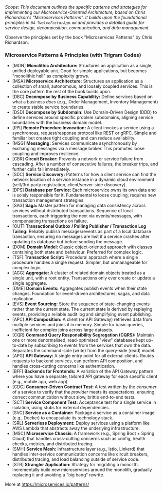 _Scope: This document outlines the specific patterns and strategies for implementing our Microservice-Oriented Architecture, based on Chris Richardson's "Microservices Patterns". It builds upon the foundational principles in `04-TwelveFactorApp.md` and provides a detailed guide for service design, decomposition, communication, and data management._

Observe the principles set by the book "Microservices Patterns" by Chris Richardson.

### Microservice Patterns & Principles (with Trigram Codes)

- [MON] **Monolithic Architecture:** Structures an application as a single, unified deployable unit. Good for simple applications, but becomes "monolithic hell" as complexity grows.
- [MSA] **Microservice Architecture:** Structures an application as a collection of small, autonomous, and loosely coupled services. This is the core pattern the rest of the book builds upon.
- [DBC] **Decompose by Business Capability:** Define services based on what a business _does_ (e.g., Order Management, Inventory Management) to create stable service boundaries.
- [DSD] **Decompose by Subdomain:** Use Domain-Driven Design (DDD) to define services around specific problem subdomains, aligning service boundaries with the business domain model.
- [RPI] **Remote Procedure Invocation:** A client invokes a service using a synchronous, request/response protocol like REST or gRPC. Simple and familiar but creates tight coupling and can reduce availability.
- [MSG] **Messaging:** Services communicate asynchronously by exchanging messages via a message broker. This promotes loose coupling and improves resilience.
- [CBR] **Circuit Breaker:** Prevents a network or service failure from cascading. After a number of consecutive failures, the breaker trips, and further calls fail immediately.
- [SDC] **Service Discovery:** Patterns for how a client service can find the network location of a service instance in a dynamic cloud environment (self/3rd party registration, client/server-side discovery).
- [DPS] **Database per Service:** Each microservice owns its own data and is solely responsible for it. Fundamental to loose coupling; requires new transaction management strategies.
- [SAG] **Saga:** Master pattern for managing data consistency across services without distributed transactions. Sequence of local transactions, each triggering the next via events/messages, with compensating transactions on failure.
- [OUT] **Transactional Outbox / Polling Publisher / Transaction Log Tailing:** Reliably publish messages/events as part of a local database transaction, ensuring no messages are lost if a service crashes after updating its database but before sending the message.
- [DOM] **Domain Model:** Classic object-oriented approach with classes containing both state and behaviour. Preferred for complex logic.
- [TSF] **Transaction Script:** Procedural approach where a single procedure handles a single request. Simpler, but unmanageable for complex logic.
- [AGG] **Aggregate:** A cluster of related domain objects treated as a single unit, with a root entity. Transactions only ever create or update a single aggregate.
- [DME] **Domain Events:** Aggregates publish events when their state changes. Foundation for event-driven architectures, sagas, and data replication.
- [EVS] **Event Sourcing:** Store the sequence of state-changing events rather than the current state. The current state is derived by replaying events, providing a reliable audit log and simplifying event publishing.
- [APC] **API Composition:** A client (or API Gateway) retrieves data from multiple services and joins it in memory. Simple for basic queries, inefficient for complex joins across large datasets.
- [CQR] **Command Query Responsibility Segregation (CQRS):** Maintain one or more denormalised, read-optimised "view" databases kept up-to-date by subscribing to events from the services that own the data. Separates the command-side (write) from the query-side (read) model.
- [APG] **API Gateway:** A single entry point for all external clients. Routes requests to backend services, can perform API composition, and handles cross-cutting concerns like authentication.
- [BFF] **Backends for Frontends:** A variation of the API Gateway pattern where you have a separate, tailored API gateway for each specific client (e.g., mobile app, web app).
- [CDC] **Consumer-Driven Contract Test:** A test written by the _consumer_ of a service to verify that the _provider_ meets its expectations, ensuring correct communication without slow, brittle end-to-end tests.
- [SCT] **Service Component Test:** Acceptance test for a single service in isolation, using stubs for external dependencies.
- [SVC] **Service as a Container:** Package a service as a container image (e.g., Docker) to encapsulate its technology stack.
- [SRL] **Serverless Deployment:** Deploy services using a platform like AWS Lambda that abstracts away the underlying infrastructure.
- [MSC] **Microservice Chassis:** A framework (e.g., Spring Boot + Spring Cloud) that handles cross-cutting concerns such as config, health checks, metrics, and distributed tracing.
- [SMH] **Service Mesh:** Infrastructure layer (e.g., Istio, Linkerd) that handles inter-service communication concerns like circuit breakers, distributed tracing, and load balancing outside of service code.
- [STR] **Strangler Application:** Strategy for migrating a monolith. Incrementally build new microservices around the monolith, gradually replacing it and avoiding a "big bang" rewrite.

More at <https://microservices.io/patterns/>

